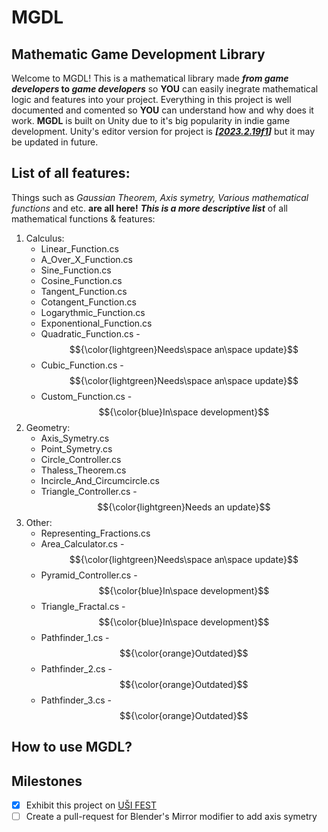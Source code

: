 # MGDL
## Mathematic Game Development Library

Welcome to MGDL! 
This is a mathematical library made **_from game developers_ to _game developers_** so **YOU** can easily inegrate mathematical logic and features into your project. Everything in this project is well documented and comented so **YOU** can understand how and why does it work. **MGDL** is built on Unity due to it's big popularity in indie game development. Unity's editor version for project is **_[[2023.2.19f1](https://unity.com/releases/editor/archive)]_** but it may be updated in future.
<!-- Link to useful info page -->

## List of all features:
Things such as _Gaussian Theorem, Axis symetry, Various mathematical functions_ and etc. **are all here!** **_This is a more descriptive list_** of all mathematical functions & features: 
1. Calculus:
   - Linear_Function.cs
   - A_Over_X_Function.cs
   - Sine_Function.cs
   - Cosine_Function.cs
   - Tangent_Function.cs
   - Cotangent_Function.cs
   - Logarythmic_Function.cs
   - Exponentional_Function.cs
   - Quadratic_Function.cs - $${\color{lightgreen}Needs\space an\space update}$$
   - Cubic_Function.cs - $${\color{lightgreen}Needs\space an\space update}$$
   - Custom_Function.cs - $${\color{blue}In\space development}$$
2. Geometry:
   - Axis_Symetry.cs
   - Point_Symetry.cs
   - Circle_Controller.cs
   - Thaless_Theorem.cs
   - Incircle_And_Circumcircle.cs
   - Triangle_Controller.cs - $${\color{lightgreen}Needs an update}$$
3. Other:
   - Representing_Fractions.cs
   - Area_Calculator.cs - $${\color{lightgreen}Needs\space an\space update}$$
   - Pyramid_Controller.cs - $${\color{blue}In\space development}$$
   - Triangle_Fractal.cs - $${\color{blue}In\space development}$$
   - Pathfinder_1.cs - $${\color{orange}Outdated}$$
   - Pathfinder_2.cs - $${\color{orange}Outdated}$$
   - Pathfinder_3.cs - $${\color{orange}Outdated}$$

## How to use MGDL?
## Milestones
- [x] Exhibit this project on [UŠI FEST](https://www.usifest.cz/)
- [ ] Create a pull-request for Blender's Mirror modifier to add axis symetry
